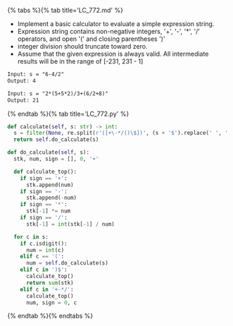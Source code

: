{% tabs %}{% tab title='LC_772.md' %}

* Implement a basic calculator to evaluate a simple expression string.
* Expression string contains non-negative integers, '+', '-', '*', '/' operators, and open '(' and closing parentheses ')'
* integer division should truncate toward zero.
* Assume that the given expression is always valid. All intermediate results will be in the range of [-231, 231 - 1]

```txt
Input: s = "6-4/2"
Output: 4

Input: s = "2*(5+5*2)/3+(6/2+8)"
Output: 21
```

{% endtab %}{% tab title='LC_772.py' %}

```py
def calculate(self, s: str) -> int:
  s = filter(None, re.split(r'([+\-*/()\$])', (s + '$').replace(' ', '')))
  return self.do_calculate(s)

def do_calculate(self, s):
  stk, num, sign = [], 0, '+'

  def calculate_top():
    if sign == '+':
      stk.append(num)
    if sign == '-':
      stk.append(-num)
    if sign == '*':
      stk[-1] *= num
    if sign == '/':
      stk[-1] = int(stk[-1] / num)

  for c in s:
    if c.isdigit():
      num = int(c)
    elif c == '(':
      num = self.do_calculate(s)
    elif c in ')$':
      calculate_top()
      return sum(stk)
    elif c in '+-*/':
      calculate_top()
      num, sign = 0, c
```

{% endtab %}{% endtabs %}
